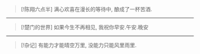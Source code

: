 > [!陈翔六点半]
> 满心欢喜在漫长的等待中, 酿成了一杯苦酒. 

---


> [!楚门的世界] 
> 如果今生不再相见, 我祝你早安.午安.晚安

---


> [!杂记] 
> 有能力才能晴空万里, 没能力只能风里雨里. 

